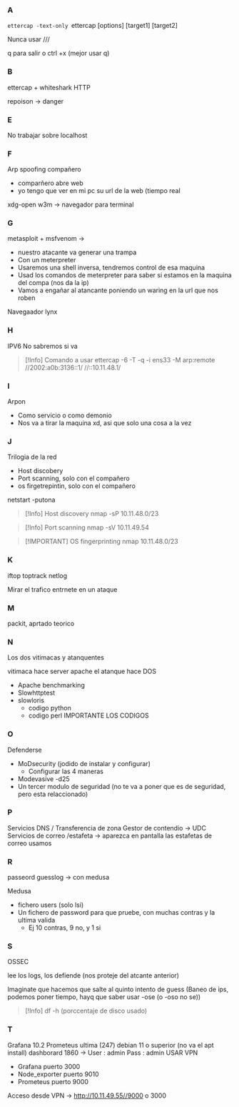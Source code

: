 

### A
``ettercap -text-only
``ettercap [options] [target1] [target2]

Nunca usar ///

q para salir o ctrl +x (mejor usar q)

### B

ettercap + whiteshark
HTTP

repoison → danger

### E

No trabajar sobre localhost

### F

Arp spoofing compañero

- comparñero abre web
- yo tengo que ver en mi pc su url de la web (tiempo real

xdg-open
w3m → navegador para terminal

### G

metasploit + msfvenom → 
- nuestro atacante va generar una trampa
- Con un meterpreter
- Usaremos una shell inversa, tendremos control de esa maquina
- Usad los comandos de meterpreter para saber si estamos en la maquina del compa (nos da la ip)
- Vamos a engañar al atancante poniendo un waring en la url que nos roben


Navegaador lynx
### H

IPV6
No sabremos si va 

>[!Info] Comando a usar
>ettercap -6 -T -q -i ens33 -M arp:remote //2002:a0b:3136::1/ //::10.11.48.1/


### I 

Arpon
- Como servicio o como demonio
- Nos va a tirar la maquina xd, asi que solo una cosa a la vez

### J

Trilogia de la red
- Host discobery
- Port scanning, solo con el compañero
- os firgetrepintin, solo con el compañero

netstart -putona

>[!Info] Host discovery
>  nmap -sP 10.11.48.0/23 

>[!Info] Port scanning 
> nmap -sV 10.11.49.54

>[!IMPORTANT] OS fingerprinting
> nmap  10.11.48.0/23
### K

iftop
toptrack
netlog

Mirar el trafico entrnete en un ataque

### M 

packit, aprtado teorico

### N

Los dos vitimacas y atanquentes

vitimaca hace server apache
el atanque hace DOS
- Apache benchmarking
- Slowhttptest
- slowloris
	- codigo python
	- codigo perl
 IMPORTANTE LOS CODIGOS

### O

Defenderse 

- MoDsecurity (jodido de instalar y configurar)
	 -  Configurar las 4 maneras
- Modevasive -d25
- Un tercer modulo de seguridad (no te va a poner que es de seguridad, pero esta relaccionado)

### P

Servicios DNS / Transferencia de zona
Gestor de contendio → UDC
Servicios de correo /estafeta → aparezca en pantalla las estafetas de correo usamos

### R

passeord guesslog → con medusa

Medusa
- fichero users (solo lsi)
- Un fichero de password para que pruebe, con muchas contras y la ultima valida
	- Ej 10 contras, 9 no, y 1 si


### S

OSSEC

lee los logs, los defiende (nos proteje del atcante anterior)


Imaginate que hacemos que salte al quinto intento de guess (Baneo de ips, podemos poner tiempo, hayq que saber usar -ose (o -oso no se))



> [!Info]
> df -h (porccentaje de disco usado)


### T

Grafana 10.2
Prometeus ultima (247) debian 11 o superior (no va el apt install)
dashborard 1860 → User : admin Pass : admin
USAR VPN

- Grafana puerto 3000
- Node_exporter puerto 9010
- Prometeus puerto 9000

Acceso desde VPN → http://10.11.49.55//9000 o 3000
